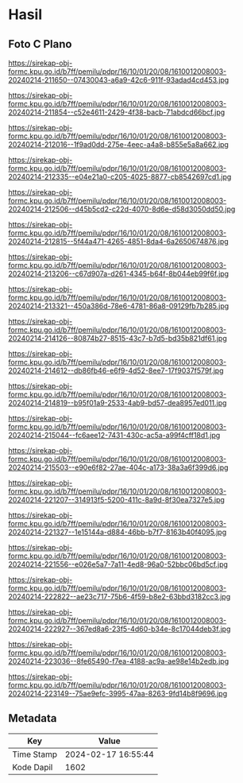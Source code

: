 # Hasil

## Foto C Plano

https://sirekap-obj-formc.kpu.go.id/b7ff/pemilu/pdpr/16/10/01/20/08/1610012008003-20240214-211650--07430043-a6a9-42c6-911f-93adad4cd453.jpg

https://sirekap-obj-formc.kpu.go.id/b7ff/pemilu/pdpr/16/10/01/20/08/1610012008003-20240214-211854--c52e4611-2429-4f38-bacb-71abdcd66bcf.jpg

https://sirekap-obj-formc.kpu.go.id/b7ff/pemilu/pdpr/16/10/01/20/08/1610012008003-20240214-212016--1f9ad0dd-275e-4eec-a4a8-b855e5a8a662.jpg

https://sirekap-obj-formc.kpu.go.id/b7ff/pemilu/pdpr/16/10/01/20/08/1610012008003-20240214-212335--e04e21a0-c205-4025-8877-cb8542697cd1.jpg

https://sirekap-obj-formc.kpu.go.id/b7ff/pemilu/pdpr/16/10/01/20/08/1610012008003-20240214-212506--d45b5cd2-c22d-4070-8d6e-d58d3050dd50.jpg

https://sirekap-obj-formc.kpu.go.id/b7ff/pemilu/pdpr/16/10/01/20/08/1610012008003-20240214-212815--5f44a471-4265-4851-8da4-6a2650674876.jpg

https://sirekap-obj-formc.kpu.go.id/b7ff/pemilu/pdpr/16/10/01/20/08/1610012008003-20240214-213206--c67d907a-d261-4345-b64f-8b044eb99f6f.jpg

https://sirekap-obj-formc.kpu.go.id/b7ff/pemilu/pdpr/16/10/01/20/08/1610012008003-20240214-213321--450a386d-78e6-4781-86a8-09129fb7b285.jpg

https://sirekap-obj-formc.kpu.go.id/b7ff/pemilu/pdpr/16/10/01/20/08/1610012008003-20240214-214126--80874b27-8515-43c7-b7d5-bd35b821df61.jpg

https://sirekap-obj-formc.kpu.go.id/b7ff/pemilu/pdpr/16/10/01/20/08/1610012008003-20240214-214612--db86fb46-e6f9-4d52-8ee7-17f9037f579f.jpg

https://sirekap-obj-formc.kpu.go.id/b7ff/pemilu/pdpr/16/10/01/20/08/1610012008003-20240214-214819--b95f01a9-2533-4ab9-bd57-dea8957ed011.jpg

https://sirekap-obj-formc.kpu.go.id/b7ff/pemilu/pdpr/16/10/01/20/08/1610012008003-20240214-215044--fc6aee12-7431-430c-ac5a-a99f4cff18d1.jpg

https://sirekap-obj-formc.kpu.go.id/b7ff/pemilu/pdpr/16/10/01/20/08/1610012008003-20240214-215503--e90e6f82-27ae-404c-a173-38a3a6f399d6.jpg

https://sirekap-obj-formc.kpu.go.id/b7ff/pemilu/pdpr/16/10/01/20/08/1610012008003-20240214-221207--314913f5-5200-411c-8a9d-8f30ea7327e5.jpg

https://sirekap-obj-formc.kpu.go.id/b7ff/pemilu/pdpr/16/10/01/20/08/1610012008003-20240214-221327--1e15144a-d884-46bb-b7f7-8163b40f4095.jpg

https://sirekap-obj-formc.kpu.go.id/b7ff/pemilu/pdpr/16/10/01/20/08/1610012008003-20240214-221556--e026e5a7-7a11-4ed8-96a0-52bbc06bd5cf.jpg

https://sirekap-obj-formc.kpu.go.id/b7ff/pemilu/pdpr/16/10/01/20/08/1610012008003-20240214-222822--ae23c717-75b6-4f59-b8e2-63bbd3182cc3.jpg

https://sirekap-obj-formc.kpu.go.id/b7ff/pemilu/pdpr/16/10/01/20/08/1610012008003-20240214-222927--367ed8a6-23f5-4d60-b34e-8c17044deb3f.jpg

https://sirekap-obj-formc.kpu.go.id/b7ff/pemilu/pdpr/16/10/01/20/08/1610012008003-20240214-223036--8fe65490-f7ea-4188-ac9a-ae98e14b2edb.jpg

https://sirekap-obj-formc.kpu.go.id/b7ff/pemilu/pdpr/16/10/01/20/08/1610012008003-20240214-223149--75ae9efc-3995-47aa-8263-9fd14b8f9696.jpg


## Metadata

| Key        | Value               |
| ---------- | ------------------- |
| Time Stamp | 2024-02-17 16:55:44 |
| Kode Dapil | 1602                |




